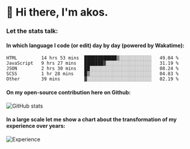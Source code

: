 # 👋 Hi there, I'm akos. 


### Let the stats talk:


#### In which language I code (or edit) day by day (powered by Wakatime): 

<!--START_SECTION:waka-->

```text
HTML         14 hrs 53 mins  ████████████▒░░░░░░░░░░░░   49.04 %
JavaScript   9 hrs 27 mins   ███████▓░░░░░░░░░░░░░░░░░   31.19 %
JSON         2 hrs 30 mins   ██░░░░░░░░░░░░░░░░░░░░░░░   08.24 %
SCSS         1 hr 28 mins    █▒░░░░░░░░░░░░░░░░░░░░░░░   04.83 %
Other        39 mins         ▓░░░░░░░░░░░░░░░░░░░░░░░░   02.19 %
```

<!--END_SECTION:waka-->

#### On my open-source contribution here on Github:
 
![GitHub stats](https://github-readme-stats.vercel.app/api?username=akosbalasko)

#### In a large scale let me show a chart about the transformation of my experience over years:   

![Experience](https://cr-skills-chart-widget.azurewebsites.net/api/api?username=akosbalasko)
